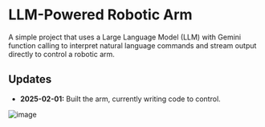 # LLM-Powered Robotic Arm

A simple project that uses a Large Language Model (LLM) with Gemini function calling to interpret natural language commands and stream output directly to control a robotic arm.

## Updates

- **2025-02-01:** Built the arm, currently writing code to control.
  
![image](https://github.com/user-attachments/assets/916998b8-5ce5-4e47-9c0e-2ddc0cb3d147)
